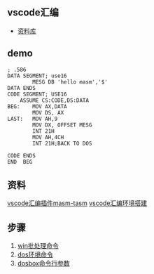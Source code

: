 ## vscode汇编

- [资料库](./index.html)

## demo
```
; .586
DATA SEGMENT; use16
        MESG DB 'hello masm','$'
DATA ENDS
CODE SEGMENT; USE16
    ASSUME CS:CODE,DS:DATA
BEG:    MOV AX,DATA
        MOV DS, AX
LAST:   MOV AH,9
        MOV DX, OFFSET MESG
        INT 21H
        MOV AH,4CH
        INT 21H;BACK TO DOS
        
CODE ENDS
END  BEG
```
## 资料
[vscode汇编插件masm-tasm](https://gitee.com/dosasm/masm-tasm)
[vscode汇编环境搭建](https://zhuanlan.zhihu.com/p/353500822)

## 步骤
1. [win批处理命令](https://www.cnblogs.com/gd-luojialin/p/12495226.html)
2. [dos环境命令](https://www.dosbox.com/wiki/Commands)
3. [dosbox命令行参数](https://www.dosbox.com/wiki/Usage)
